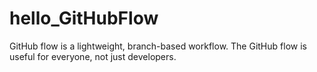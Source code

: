 # hello_GitHubFlow
GitHub flow is a lightweight, branch-based workflow. The GitHub flow is useful for everyone, not just developers.

